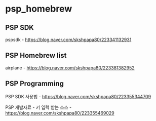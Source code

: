 # psp_homebrew

## PSP SDK

pspsdk - https://blog.naver.com/skshpapa80/223341132931

## PSP Homebrew list

airplane - https://blog.naver.com/skshpapa80/223381382952

## PSP Programming

PSP SDK 사용법  - https://blog.naver.com/skshpapa80/223355344709

PSP 개발자료 - 키 입력 받는 소스 - https://blog.naver.com/skshpapa80/223355469029
